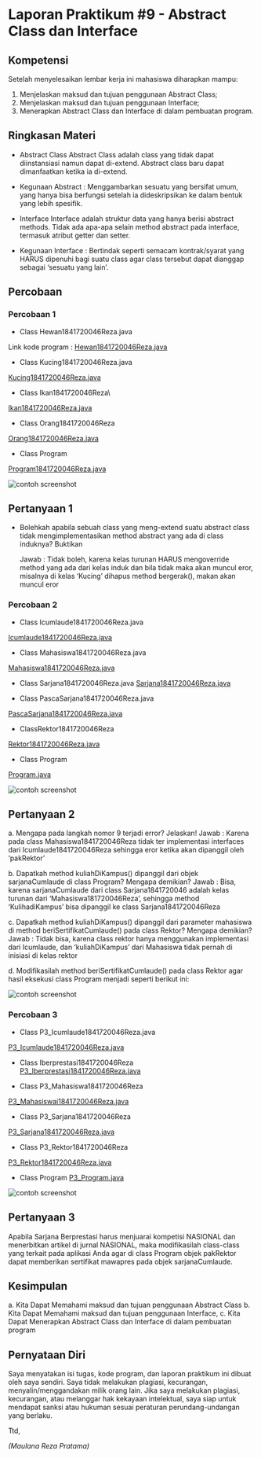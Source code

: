 # Laporan Praktikum #9 - Abstract Class dan Interface

## Kompetensi

Setelah menyelesaikan lembar kerja ini mahasiswa diharapkan mampu: 

1. Menjelaskan maksud dan tujuan penggunaan Abstract Class; 
2. Menjelaskan maksud dan tujuan penggunaan Interface; 
3. Menerapkan Abstract Class dan Interface di dalam pembuatan program. 


## Ringkasan Materi

- Abstract Class Abstract Class adalah class yang tidak dapat diinstansiasi namun dapat di-extend. 
  Abstract class baru dapat dimanfaatkan ketika ia di-extend. 

- Kegunaan Abstract : Menggambarkan sesuatu yang bersifat umum, yang hanya bisa berfungsi setelah ia dideskripsikan ke dalam bentuk yang lebih spesifik. 

- Interface Interface adalah struktur data yang hanya berisi abstract methods. Tidak ada apa-apa selain method abstract pada interface, 
  termasuk atribut getter dan setter. 

- Kegunaan Interface : Bertindak seperti semacam kontrak/syarat yang HARUS dipenuhi bagi suatu class agar class tersebut dapat dianggap sebagai ‘sesuatu yang lain’. 


## Percobaan

### Percobaan 1

- Class Hewan1841720046Reza.java

Link kode program : 
[Hewan1841720046Reza.java](../../src/9_Abstract_Class_dan_Interface/Hewan1841720046Reza.java)

- Class Kucing1841720046Reza.java

[Kucing1841720046Reza.java](../../src/9_Abstract_Class_dan_Interface/Kucing1841720046Reza.java)

- Class Ikan1841720046Reza\

[Ikan1841720046Reza.java](../../src/9_Abstract_Class_dan_Interface/Ikan1841720046Reza.java)

- Class Orang1841720046Reza

[Orang1841720046Reza.java](../../src/9_Abstract_Class_dan_Interface/Orang1841720046Reza.java)

- Class Program 

[Program1841720046Reza.java](../../src/9_Abstract_Class_dan_Interface/Program1841720046Reza.java)

![contoh screenshot](img/1.PNG)

## Pertanyaan 1

- Bolehkah apabila sebuah class yang meng-extend suatu abstract class tidak 
  mengimplementasikan method abstract yang ada di class induknya? Buktikan

  Jawab : Tidak boleh, karena kelas turunan HARUS mengoverride method yang ada dari kelas induk dan bila tidak maka akan muncul eror, 
misalnya di kelas ‘Kucing’ dihapus method bergerak(), makan akan muncul eror

### Percobaan 2

- Class Icumlaude1841720046Reza.java

[Icumlaude1841720046Reza.java](../../src/9_Abstract_Class_dan_Interface/Icumlaude1841720046Reza.java)

- Class Mahasiswa1841720046Reza.java

[Mahasiswa1841720046Reza.java](../../src/9_Abstract_Class_dan_Interface/Mahasiswa1841720046Reza.java)

- Class Sarjana1841720046Reza.java
[Sarjana1841720046Reza.java](../../src/9_Abstract_Class_dan_Interface/Sarjana1841720046Reza.java)

- Class PascaSarjana1841720046Reza.java

[PascaSarjana1841720046Reza.java](../../src/9_Abstract_Class_dan_Interface/PascaSarjana1841720046Reza.java)

- ClassRektor1841720046Reza

[Rektor1841720046Reza.java](../../src/9_Abstract_Class_dan_Interface/Rektor1841720046Reza.java)

- Class Program

[Program.java](../../src/9_Abstract_Class_dan_Interface/Program.java)

![contoh screenshot](img/2.png)

## Pertanyaan 2

a. Mengapa pada langkah nomor 9 terjadi error? Jelaskan! 
   Jawab : Karena pada class Mahasiswa1841720046Reza tidak ter implementasi interfaces dari Icumlaude1841720046Reza sehingga eror ketika akan dipanggil oleh ‘pakRektor’ 

   b. Dapatkah method kuliahDiKampus() dipanggil dari objek sarjanaCumlaude di class Program? Mengapa demikian?
   Jawab : Bisa, karena sarjanaCumlaude dari class Sarjana1841720046 adalah kelas turunan dari ‘Mahasiswa181720046Reza’, sehingga method ‘KulihadiKampus’ bisa               dipanggil ke class Sarjana1841720046Reza

c. Dapatkah method kuliahDiKampus() dipanggil dari parameter mahasiswa di method beriSertifikatCumlaude() pada class Rektor? Mengapa demikian?
   Jawab : Tidak bisa, karena class rektor hanya menggunakan implementasi dari Icumlaude, dan ‘kuliahDiKampus’ dari Mahasiswa tidak pernah di inisiasi di kelas rektor 

d. Modifikasilah method beriSertifikatCumlaude() pada class Rektor agar hasil eksekusi class Program menjadi seperti berikut ini: 

![contoh screenshot](img/2.png)


### Percobaan 3


- Class P3_Icumlaude1841720046Reza.java

[P3_Icumlaude1841720046Reza.java](../../src/9_Abstract_Class_dan_Interface/P3_Icumlaude1841720046Reza.java)


- Class Iberprestasi1841720046Reza
[P3_Iberprestasi1841720046Reza.java](../../src/9_Abstract_Class_dan_Interface/Iberprestasi1841720046Reza.java)

- Class P3_Mahasiswa1841720046Reza

[P3_Mahasiswai1841720046Reza.java](../../src/9_Abstract_Class_dan_Interface/Mahasiswai1841720046Reza.java)

- Class P3_Sarjana1841720046Reza

[P3_Sarjana1841720046Reza.java](../../src/9_Abstract_Class_dan_Interface/Sarjana1841720046Reza.java)


- Class P3_Rektor1841720046Reza 

[P3_Rektor1841720046Reza.java](../../src/9_Abstract_Class_dan_Interface/Rektor1841720046Reza.java)

- Class Program 
[P3_Program.java](../../src/9_Abstract_Class_dan_Interface/Program.java) 

![contoh screenshot](img/3.png)

## Pertanyaan 3

Apabila Sarjana Berprestasi harus menjuarai kompetisi NASIONAL dan menerbitkan artikel di jurnal NASIONAL, 
maka modifikasilah class-class yang terkait pada aplikasi Anda agar di class Program objek pakRektor dapat 
memberikan sertifikat mawapres pada objek sarjanaCumlaude. 

## Kesimpulan

a. Kita Dapat Memahami maksud dan tujuan penggunaan Abstract Class
b. Kita Dapat Memahami maksud dan tujuan penggunaan Interface, 
c. Kita Dapat Menerapkan Abstract Class dan Interface di dalam pembuatan program

## Pernyataan Diri

Saya menyatakan isi tugas, kode program, dan laporan praktikum ini dibuat oleh saya sendiri. Saya tidak melakukan plagiasi, kecurangan, menyalin/menggandakan milik orang lain.
Jika saya melakukan plagiasi, kecurangan, atau melanggar hak kekayaan intelektual, saya siap untuk mendapat sanksi atau hukuman sesuai peraturan perundang-undangan yang berlaku.

Ttd,

*(Maulana Reza Pratama)*
